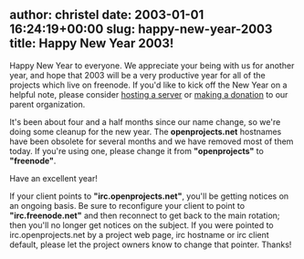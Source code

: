 author: christel
date: 2003-01-01 16:24:19+00:00
slug: happy-new-year-2003
title: Happy New Year 2003!
---

Happy New Year to everyone.  We appreciate your being with us for another year, and hope that 2003 will be a very productive year for all of the projects which live on  freenode.  If you'd like to kick off the New Year on a helpful note, please consider  [hosting a server](http://freenode.net/hosting_ircd.shtml)  or  [making a donation](http://freenode.net/contributions.shtml)  to our parent organization.

It's been about four and a half months since our name change, so we're doing some cleanup for the new year. The **openprojects.net** hostnames have been obsolete for several months and we have removed most of them today. If you're using one, please change it from **"openprojects"** to **"freenode"**.

Have an excellent year!

If your client points to **"irc.openprojects.net"**, you'll be getting notices on an ongoing basis.  Be sure to reconfigure your client to point to **"irc.freenode.net"** and then reconnect to get back to the main rotation; then you'll no longer get notices on the subject. If you were pointed to irc.openprojects.net by a project web page, irc hostname or irc client default, please let the project owners know to change that pointer. Thanks!

